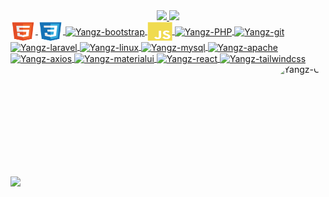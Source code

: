 <div align="center">
  <a href="https://github.com/yangzkiller">
   <img height="180em" src="https://github-readme-stats.vercel.app/api?username=yangzkiller&show_icons=true&theme=chartreuse-dark&include_all_commits=true&count_private=true"/>
  <img height="180em" src="https://github-readme-stats.vercel.app/api/top-langs/?username=yangzkiller&layout=compact&langs_count=7&theme=chartreuse-dark"/>
</div>
    
<div style="display: inline-block">
  <a href="https://developer.mozilla.org/pt-BR/docs/Web/HTML" target="_blank">
    <img align="center" alt="Yangz-HTML" height="30" width="40" src="https://raw.githubusercontent.com/devicons/devicon/master/icons/html5/html5-original.svg">
  </a>
  <a href="https://developer.mozilla.org/pt-BR/docs/Web/CSS" target="_blank">
    <img align="center" alt="Yangz-CSS" height="30" width="40" src="https://raw.githubusercontent.com/devicons/devicon/master/icons/css3/css3-original.svg">
  </a>
  <a href="https://getbootstrap.com/" target="_blank">
    <img align="center" alt="Yangz-bootstrap" height="30" width="40" src="https://cdn.jsdelivr.net/gh/devicons/devicon/icons/bootstrap/bootstrap-original.svg">
  </a>
  <a href="https://developer.mozilla.org/pt-BR/docs/Web/JavaScript" target="_blank">
    <img align="center" alt="Yangz-Js" height="30" width="40" src="https://raw.githubusercontent.com/devicons/devicon/master/icons/javascript/javascript-plain.svg">
  </a>
  <a href="https://www.php.net/docs.php" target="_blank">
    <img align="center" alt="Yangz-PHP" height="30" width="40" src="https://cdn.jsdelivr.net/gh/devicons/devicon/icons/php/php-original.svg">
  </a>
  <a href="https://git-scm.com/doc" target="_blank">
    <img align="center" alt="Yangz-git" height="30" width="40" src="https://cdn.jsdelivr.net/gh/devicons/devicon@latest/icons/git/git-original.svg">
  </a>
  <a href="https://laravel.com/docs" target="_blank">
    <img align="center" alt="Yangz-laravel" height="30" width="40" src="https://cdn.jsdelivr.net/gh/devicons/devicon@latest/icons/laravel/laravel-original.svg">
  </a>
  <a href="https://www.linux.org/docs/" target="_blank">
    <img align="center" alt="Yangz-linux" height="30" width="40" src="https://cdn.jsdelivr.net/gh/devicons/devicon@latest/icons/linux/linux-original.svg">
  </a>
  <a href="https://dev.mysql.com/doc/" target="_blank">
    <img align="center" alt="Yangz-mysql" height="30" width="40" src="https://cdn.jsdelivr.net/gh/devicons/devicon@latest/icons/mysql/mysql-original-wordmark.svg">
  </a>
  <a href="https://httpd.apache.org/docs/" target="_blank">
    <img align="center" alt="Yangz-apache" height="30" width="40" src="https://cdn.jsdelivr.net/gh/devicons/devicon@latest/icons/apache/apache-original.svg">
  </a>
  <a href="https://axios-http.com/docs/intro" target="_blank">
    <img align="center" alt="Yangz-axios" height="30" width="40" src="https://cdn.jsdelivr.net/gh/devicons/devicon@latest/icons/axios/axios-plain.svg">
  </a>
  <a href="https://material-ui.com/getting-started/installation/" target="_blank">
    <img align="center" alt="Yangz-materialui" height="30" width="40" src="https://cdn.jsdelivr.net/gh/devicons/devicon@latest/icons/materialui/materialui-plain.svg">
  </a>
  <a href="https://reactjs.org/docs/getting-started.html" target="_blank">
    <img align="center" alt="Yangz-react" height="30" width="40" src="https://cdn.jsdelivr.net/gh/devicons/devicon@latest/icons/react/react-original.svg">
  </a>
  <a href="https://tailwindcss.com/docs" target="_blank">
    <img align="center" alt="Yangz-tailwindcss" height="30" width="40" src="https://cdn.jsdelivr.net/gh/devicons/devicon@latest/icons/tailwindcss/tailwindcss-original.svg">
  </a>

          

  
  <img align="right" alt="Yangz-Gif" height="150" style="border-radius:50px;" src="https://media.tenor.com/2Qc-K0UbmZoAAAAM/one-piece-luffy.gif">     
</div>
  
  ##
 
<div>
<a href="https://instagram.com/yangz.killer" target="_blank"><img src="https://img.shields.io/badge/-Instagram-%23E4405F?style=for-the-badge&logo=instagram&logoColor=white" target="_blank"></a>
</div>

</div>
